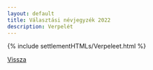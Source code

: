 ```yaml
---
layout: default
title: Választási névjegyzék 2022
description: Verpelét
---
```


{% include settlementHTMLs/Verpeleet.html %}

[Vissza](../)